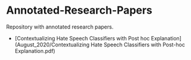 # Annotated-Research-Papers
Repository with annotated research papers.

* [Contextualizing Hate Speech Classifiers with Post hoc Explanation](August_2020/Contextualizing Hate Speech Classifiers with Post-hoc Explanation.pdf)
